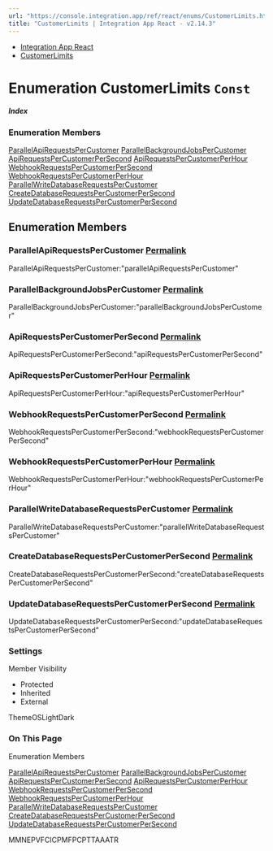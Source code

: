 ```yaml
---
url: "https://console.integration.app/ref/react/enums/CustomerLimits.html"
title: "CustomerLimits | Integration App React - v2.14.3"
---
```


- [Integration App React](https://console.integration.app/ref/react/index.html)
- [CustomerLimits](https://console.integration.app/ref/react/enums/CustomerLimits.html)

# Enumeration CustomerLimits `Const`

##### Index

### Enumeration Members

[ParallelApiRequestsPerCustomer](https://console.integration.app/ref/react/enums/CustomerLimits.html#parallelapirequestspercustomer) [ParallelBackgroundJobsPerCustomer](https://console.integration.app/ref/react/enums/CustomerLimits.html#parallelbackgroundjobspercustomer) [ApiRequestsPerCustomerPerSecond](https://console.integration.app/ref/react/enums/CustomerLimits.html#apirequestspercustomerpersecond) [ApiRequestsPerCustomerPerHour](https://console.integration.app/ref/react/enums/CustomerLimits.html#apirequestspercustomerperhour) [WebhookRequestsPerCustomerPerSecond](https://console.integration.app/ref/react/enums/CustomerLimits.html#webhookrequestspercustomerpersecond) [WebhookRequestsPerCustomerPerHour](https://console.integration.app/ref/react/enums/CustomerLimits.html#webhookrequestspercustomerperhour) [ParallelWriteDatabaseRequestsPerCustomer](https://console.integration.app/ref/react/enums/CustomerLimits.html#parallelwritedatabaserequestspercustomer) [CreateDatabaseRequestsPerCustomerPerSecond](https://console.integration.app/ref/react/enums/CustomerLimits.html#createdatabaserequestspercustomerpersecond) [UpdateDatabaseRequestsPerCustomerPerSecond](https://console.integration.app/ref/react/enums/CustomerLimits.html#updatedatabaserequestspercustomerpersecond)

## Enumeration Members

### ParallelApiRequestsPerCustomer [Permalink](https://console.integration.app/ref/react/enums/CustomerLimits.html\#parallelapirequestspercustomer)

ParallelApiRequestsPerCustomer:"parallelApiRequestsPerCustomer"

### ParallelBackgroundJobsPerCustomer [Permalink](https://console.integration.app/ref/react/enums/CustomerLimits.html\#parallelbackgroundjobspercustomer)

ParallelBackgroundJobsPerCustomer:"parallelBackgroundJobsPerCustomer"

### ApiRequestsPerCustomerPerSecond [Permalink](https://console.integration.app/ref/react/enums/CustomerLimits.html\#apirequestspercustomerpersecond)

ApiRequestsPerCustomerPerSecond:"apiRequestsPerCustomerPerSecond"

### ApiRequestsPerCustomerPerHour [Permalink](https://console.integration.app/ref/react/enums/CustomerLimits.html\#apirequestspercustomerperhour)

ApiRequestsPerCustomerPerHour:"apiRequestsPerCustomerPerHour"

### WebhookRequestsPerCustomerPerSecond [Permalink](https://console.integration.app/ref/react/enums/CustomerLimits.html\#webhookrequestspercustomerpersecond)

WebhookRequestsPerCustomerPerSecond:"webhookRequestsPerCustomerPerSecond"

### WebhookRequestsPerCustomerPerHour [Permalink](https://console.integration.app/ref/react/enums/CustomerLimits.html\#webhookrequestspercustomerperhour)

WebhookRequestsPerCustomerPerHour:"webhookRequestsPerCustomerPerHour"

### ParallelWriteDatabaseRequestsPerCustomer [Permalink](https://console.integration.app/ref/react/enums/CustomerLimits.html\#parallelwritedatabaserequestspercustomer)

ParallelWriteDatabaseRequestsPerCustomer:"parallelWriteDatabaseRequestsPerCustomer"

### CreateDatabaseRequestsPerCustomerPerSecond [Permalink](https://console.integration.app/ref/react/enums/CustomerLimits.html\#createdatabaserequestspercustomerpersecond)

CreateDatabaseRequestsPerCustomerPerSecond:"createDatabaseRequestsPerCustomerPerSecond"

### UpdateDatabaseRequestsPerCustomerPerSecond [Permalink](https://console.integration.app/ref/react/enums/CustomerLimits.html\#updatedatabaserequestspercustomerpersecond)

UpdateDatabaseRequestsPerCustomerPerSecond:"updateDatabaseRequestsPerCustomerPerSecond"

### Settings

Member Visibility

- Protected
- Inherited
- External

ThemeOSLightDark

### On This Page

Enumeration Members

[ParallelApiRequestsPerCustomer](https://console.integration.app/ref/react/enums/CustomerLimits.html#parallelapirequestspercustomer) [ParallelBackgroundJobsPerCustomer](https://console.integration.app/ref/react/enums/CustomerLimits.html#parallelbackgroundjobspercustomer) [ApiRequestsPerCustomerPerSecond](https://console.integration.app/ref/react/enums/CustomerLimits.html#apirequestspercustomerpersecond) [ApiRequestsPerCustomerPerHour](https://console.integration.app/ref/react/enums/CustomerLimits.html#apirequestspercustomerperhour) [WebhookRequestsPerCustomerPerSecond](https://console.integration.app/ref/react/enums/CustomerLimits.html#webhookrequestspercustomerpersecond) [WebhookRequestsPerCustomerPerHour](https://console.integration.app/ref/react/enums/CustomerLimits.html#webhookrequestspercustomerperhour) [ParallelWriteDatabaseRequestsPerCustomer](https://console.integration.app/ref/react/enums/CustomerLimits.html#parallelwritedatabaserequestspercustomer) [CreateDatabaseRequestsPerCustomerPerSecond](https://console.integration.app/ref/react/enums/CustomerLimits.html#createdatabaserequestspercustomerpersecond) [UpdateDatabaseRequestsPerCustomerPerSecond](https://console.integration.app/ref/react/enums/CustomerLimits.html#updatedatabaserequestspercustomerpersecond)

MMNEPVFCICPMFPCPTTAAATR